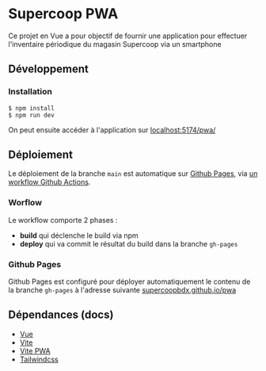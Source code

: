 # Supercoop PWA

Ce projet en Vue a pour objectif de fournir une application pour effectuer l'inventaire périodique du magasin Supercoop via un smartphone

## Développement 

### Installation

```shell
$ npm install
$ npm run dev
```

On peut ensuite accéder à l'application sur [localhost:5174/pwa/](http://localhost:5174/pwa/)

## Déploiement

Le déploiement de la branche `main` est automatique sur [Github Pages](https://docs.github.com/fr/pages), via [un workflow Github Actions](.github/workflows/build-deploy.yml).  

### Worflow

Le workflow comporte 2 phases :
- **build** qui déclenche le build via npm
- **deploy** qui va commit le résultat du build dans la branche `gh-pages`

### Github Pages

Github Pages est configuré pour déployer automatiquement le contenu de la branche `gh-pages` à l'adresse suivante [supercoopbdx.github.io/pwa](https://supercoopbdx.github.io/pwa)

## Dépendances (docs)

- [Vue](https://vuejs.org/guide/)
- [Vite](https://vite.dev/guide/)
- [Vite PWA](https://vite-pwa-org.netlify.app/guide/)
- [Tailwindcss](https://tailwindcss.com/docs/installation/using-vite)

